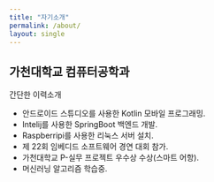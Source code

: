 ```yaml
---
title: "자기소개"
permalink: /about/
layout: single
---
```


## 가천대학교 컴퓨터공학과

간단한 이력소개

* 안드로이드 스튜디오를 사용한 Kotlin 모바일 프로그래밍.  
* Intelij를 사용한 SpringBoot 백엔드 개발.  
* Raspberripi를 사용한 리눅스 서버 설치.  
* 제 22회 임베디드 소프트웨어 경연 대회 참가.  
* 가천대학교 P-실무 프로젝트 우수상 수상(스마트 어항).  
* 머신러닝 알고리즘 학습중.  
